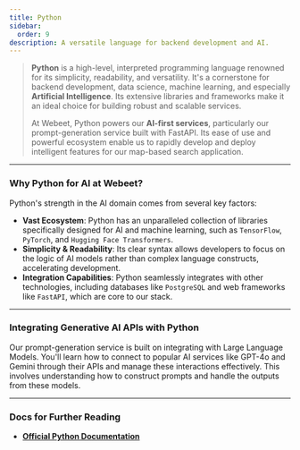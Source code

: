 ```yaml
---
title: Python
sidebar:
  order: 9
description: A versatile language for backend development and AI.
---
```


> **Python** is a high-level, interpreted programming language renowned for its simplicity, readability, and versatility. It's a cornerstone for backend development, data science, machine learning, and especially **Artificial Intelligence**. Its extensive libraries and frameworks make it an ideal choice for building robust and scalable services.
>
> At Webeet, Python powers our **AI-first services**, particularly our prompt-generation service built with FastAPI. Its ease of use and powerful ecosystem enable us to rapidly develop and deploy intelligent features for our map-based search application.

---

### **Why Python for AI at Webeet?**

Python's strength in the AI domain comes from several key factors:

- **Vast Ecosystem**: Python has an unparalleled collection of libraries specifically designed for AI and machine learning, such as `TensorFlow`, `PyTorch`, and `Hugging Face Transformers`.
- **Simplicity & Readability**: Its clear syntax allows developers to focus on the logic of AI models rather than complex language constructs, accelerating development.
- **Integration Capabilities**: Python seamlessly integrates with other technologies, including databases like `PostgreSQL` and web frameworks like `FastAPI`, which are core to our stack.

---

### **Integrating Generative AI APIs with Python**

Our prompt-generation service is built on integrating with Large Language Models. You'll learn how to connect to popular AI services like GPT-4o and Gemini through their APIs and manage these interactions effectively. This involves understanding how to construct prompts and handle the outputs from these models.

---

### **Docs for Further Reading**

- [**Official Python Documentation**](https://docs.python.org/3/)
